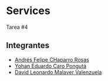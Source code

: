 # Services
Tarea #4
## Integrantes
* [Andrés Felipe CHaparro Rosas](https://github.com/AFelipeCR)
* [Yohan Eduardo Caro Pongutá](https://github.com/YohanCaro)
* [David Leonardo Malaver Valenzuela](https://github.com/DavidMa1021)

